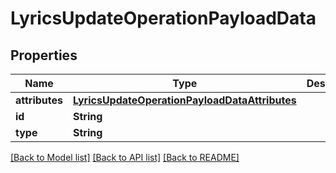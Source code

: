 # LyricsUpdateOperationPayloadData

## Properties
Name | Type | Description | Notes
------------ | ------------- | ------------- | -------------
**attributes** | [**LyricsUpdateOperationPayloadDataAttributes**](LyricsUpdateOperationPayloadDataAttributes.md) |  | 
**id** | **String** |  | 
**type** | **String** |  | 

[[Back to Model list]](../README.md#documentation-for-models) [[Back to API list]](../README.md#documentation-for-api-endpoints) [[Back to README]](../README.md)


